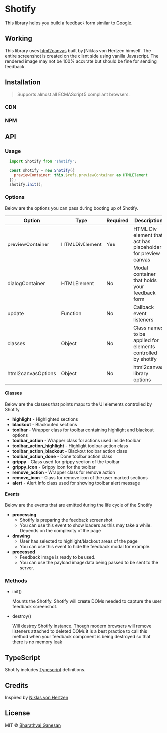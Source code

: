 # Shotify

This library helps you build a feedback form similar to [Google](https://www.google.com/tools/feedback/intl/en/learnmore.html). 

## Working

This library uses [html2canvas](https://html2canvas.hertzen.com/) built by [Niklas von Hertzen himself. The entire screenshot is created on the client side using vanilla Javascript.
The rendered image may not be 100% accurate but should be fine for sending feedback.

## Installation

> Supports almost all ECMAScript 5 compliant browsers.

### CDN


### NPM


## API

### Usage

```js
  import Shotify from 'shotify';

  const shotify = new Shotify({
    previewContainer: this.$refs.previewContainer as HTMLElement
  });
  shotify.init();

```

### Options

Below are the options you can pass during booting up of Shotify.

**Option**|**Type**|**Required**|**Description**
-----|-----|-----|-----
previewContainer|HTMLDivElement| Yes | HTML Div element that act has placeholder for preview canvas 
dialogContainer|HTMLElement| No | Modal container that holds your feedback form
update|Function | No | Callback event listeners
classes|Object | No | Class names to be applied for elements controlled by shotify
html2canvasOptions| Object | No | html2canvas library options


#### Classes

Below are the classes that points maps to the UI elements controlled by Shotify

  * **highlight** - Highlighted sections
  * **blackout** - Blackouted sections
  * **toolbar** - Wrapper class for toolbar containing highlight and blackout options
  * **toolbar_action** - Wrapper class for actions used inside toolbar
  * **toolbar_action_highlight** - Highlight toolbar action class
  * **toolbar_action_blackout** - Blackout toolbar action class
  * **toolbar_action_done** - Done toolbar action class
  * **grippy** - Class used for grippy section of the toolbar
  * **grippy_icon** - Grippy icon for the toolbar
  * **remove_action** - Wrapper class for remove action
  * **remove_icon** - Class for remove icon of the user marked sections
  * **alert** - Alert Info class used for showing toolbar alert message


#### Events

Below are the events that are emitted during the life cycle of the Shotify

* **processing**
  - Shotify is preparing the feedback screenshot
  - You can use this event to show loaders as this may take a while. Depends on the complexity of the page
* **drawing**
  - User has selected to highlight/blackout areas of the page
  - You can use this event to hide the feedback modal for example.
* **processed**
  - Feedback image is ready to be used.
  - You can use the payload image data being passed to be sent to the server.

### Methods

* init()

  Mounts the Shotify. Shotify will create DOMs needed to capture the user feedback screenshot.

* destroy()

  Will destroy Shotify instance. Though modern browsers will remove listeners attached to deleted DOMs it is a best practice to call this method when your feedback component is being destroyed so that there is no memory leak


## TypeScript

Shotify includes [Typescript](http://typescriptlang.org/) definitions.

## Credits

Inspired by [Niklas von Hertzen](https://experiments.hertzen.com/jsfeedback/)


## License

MIT © [Bharathvaj Ganesan](https://github.com/bharathvaj1995)